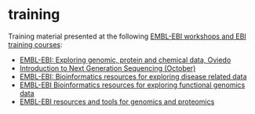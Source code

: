 # training

Training material presented at the following [EMBL-EBI workshops and EBI training courses][1]:
 - [EMBL-EBI: Exploring genomic, protein and chemical data, Oviedo](01.EMBL-EBI_ExploringGenomicProteinChemicalData/)
 - [Introduction to Next Generation Sequencing (October)](02.IntroductionNextGenerationSequencing/)
 - [EMBL-EBI: Bioinformatics resources for exploring disease related data](03.EMBL-EBI_BioinformaticsResourcesForExploringDiseaseRelatedData/)
 - [EMBL-EBI Bioinformatics resources for exploring functional genomics data](04.EMBL-EBI_BioinformaticsResourcesForExploringFunctionalGenomicsData/)
 - [EMBL-EBI resources and tools for genomics and proteomics](05.EMBL-EBI_ResourcesToolsForGenomicsProteomics/)


[1]: https://www.ebi.ac.uk/training
